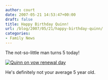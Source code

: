 ```yaml
---
author: court
date: 2007-05-21 14:53:47+00:00
draft: false
title: Happy Birthday Quinn!
url: /blog/2007/05/21/happy-birthday-quinn/
categories:
- Family News
---
```


The not-so-little man turns 5 today!


[![Quinn on vow renewal day](http://static.zooomr.com/images/860108_8617d2c751_m.jpg)
](http://beta.zooomr.com/photos/32505@Z01/860108/)


He's definitely not your average 5 year old.
